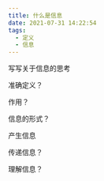 ```yaml
---
title: 什么是信息
date: 2021-07-31 14:22:54
tags: 
  - 定义 
  - 信息
---
```


写写关于信息的思考

准确定义？

作用？

信息的形式？

产生信息

传递信息？

理解信息？